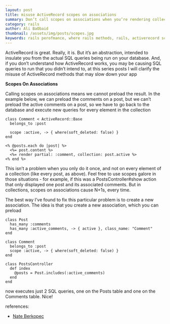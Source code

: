 ```yaml
---
layout: post
title: misuse ActiveRecord scopes on associations
summary: Don’t call scopes on associations when you’re rendering collections
category: rails
author: Ali BaObaid
thumbnail: /assets/img/posts/scopes.jpg
keywords: rails perofmance, where rails methods, rails, activerecord scopes, rails associations
---
```


ActiveRecord is great. Really, it is. But it’s an abstraction, intended to insulate you from the actual SQL queries being run on your database. And, if you don’t understand how ActiveRecord works, you may be causing SQL queries to run that you didn’t intend to, at this series posts I will clarify the misuse of ActiveRecord  methods that may slow down your app

**Scopes On Associations** 

Calling scopes on associations means we cannot preload the result. In the example below, we can preload the comments on a post, but we can’t preload the active comments on a post, so we have to go back to the database and execute new queries for every element in the collection

```
class Comment < ActiveRecord::Base
  belongs_to :post

  scope :active, -> { where(soft_deleted: false) }
end

```
```
<% @posts.each do |post| %>
  <%= post.content %>
  <%= render partial: :comment, collection: post.active %>
<% end %>

```
This isn’t a problem when you only do it once, and not on every element of a collection (like every post, as above). Feel free to use scopes galore in those situations - for example, if this was a PostsController#show action that only displayed one post and its associated comments. But in collections, scopes on associations cause N+1s, every time.

The best way I’ve found to fix this particular problem is to create a new association.
The idea is that you create a new association, which you can preload

```
class Post
  has_many :comments
  has_many :active_comments, -> { active }, class_name: "Comment"
end

class Comment
  belongs_to :post
  scope :active, -> { where(soft_deleted: false) }
end

class PostsController
  def index
    @posts = Post.includes(:active_comments)
  end
end

```
now executes just 2 SQL queries, one on the Posts table and one on the Comments table. Nice!

references:
- [Nate Berkopec](https://www.speedshop.co/2019/01/10/three-activerecord-mistakes.html)